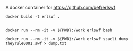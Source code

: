 
A docker container for https://github.com/bef/erlswf



    docker build -t erlswf .


    docker run --rm -it -v ${PWD}:/work erlswf bash

    docker run --rm -it -v ${PWD}:/work erlswf ssacli dump theyrule0001.swf > dump.txt
